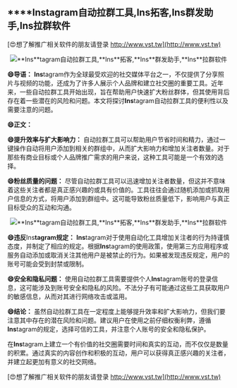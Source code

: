 ## ****Ins**tagram自动拉群工具,**Ins**拓客,**Ins**群发助手,**Ins**拉群软件**

[😍想了解推广相关软件的朋友请登录 http://www.vst.tw](http://www.vst.tw)

 <center><img src="https://vst.tw/MP4/tuiguang/png/8.png" alt="**Ins**tagram自动拉群工具,**Ins**拓客,**Ins**群发助手,**Ins**拉群软件"></center>

**😄导语：**
**Ins**tagram作为全球最受欢迎的社交媒体平台之一，不仅提供了分享照片与视频的功能，还成为了许多人展示个人品牌和建立社交圈的重要工具。近年来，一些自动拉群工具开始出现，旨在帮助用户快速扩大粉丝群体，但其使用背后存在着一些潜在的风险和问题。本文将探讨**Ins**tagram自动拉群工具的便利性以及需要注意的问题。

**😄正文：**

**😄提升效率与扩大影响力：**
自动拉群工具可以帮助用户节省时间和精力，通过一键操作自动将用户添加到相关的群组中，从而扩大影响力和增加关注者数量。对于那些有商业目标或个人品牌推广需求的用户来说，这种工具可能是一个有效的选择。

**😄粉丝质量的问题：**
尽管自动拉群工具可以迅速增加关注者数量，但这并不意味着这些关注者都是真正感兴趣的或具有价值的。工具往往会通过随机添加或抓取用户信息的方式，将用户添加到群组中。这可能导致粉丝质量低下，影响用户与真正目标受众的互动和沟通。

 <center><img src="https://vst.tw/MP4/tuiguang/png/6.png" alt="**Ins**tagram自动拉群工具,**Ins**拓客,**Ins**群发助手,**Ins**拉群软件"></center>

**😄违反**Ins**tagram规定：**
**Ins**tagram对于使用自动化工具增加关注者的行为持谨慎态度，并制定了相应的规定。根据**Ins**tagram的使用政策，使用第三方应用程序或服务自动添加或取消关注其他用户是被禁止的行为。如果被发现违反规定，用户的账号可能会受到封禁或限制。

**😄安全和隐私问题：**
使用自动拉群工具需要提供个人**Ins**tagram账号的登录信息，这可能涉及到账号安全和隐私的风险。不法分子有可能通过这些工具获取用户的敏感信息，从而对其进行网络攻击或滥用。

**😄结论：**
虽然自动拉群工具在一定程度上能够提升效率和扩大影响力，但我们要注意其中存在的潜在风险和问题。建议用户在使用之前仔细权衡利弊，遵循**Ins**tagram的规定，选择可信的工具，并注意个人账号的安全和隐私保护。

在**Ins**tagram上建立一个有价值的社交圈需要时间和真实的互动，而不仅仅是数量的积累。通过真实的内容创作和积极的互动，用户可以获得真正感兴趣的关注者，并建立起更加有意义的社交网络。

[😍想了解推广相关软件的朋友请登录 http://www.vst.tw](http://www.vst.tw)



